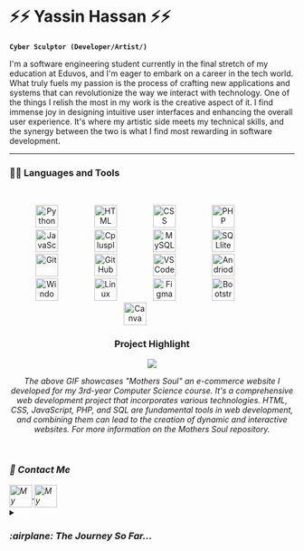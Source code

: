 # ⚡⚡ Yassin Hassan ⚡⚡
<!--
**yh70692/yh70692** is a ✨ _special_ ✨ repository because its `README.md` (this file) appears on your GitHub profile.

Here are some ideas to get you started:

- 🔭 I’m currently working on ...
- 🌱 I’m currently learning ...
- 👯 I’m looking to collaborate on ...
- 🤔 I’m looking for help with ...
- 💬 Ask me about ...
- 📫 How to reach me: ...
- 😄 Pronouns: ...
- ⚡ Fun fact: ...
-->
**`Cyber Sculptor (Developer/Artist/)`**

I'm a software engineering student currently in the final stretch of my education at Eduvos, and I'm eager to embark on a career in the tech world. What truly fuels my passion is the process of crafting new applications and systems that can revolutionize the way we interact with technology. One of the things I relish the most in my work is the creative aspect of it. I find immense joy in designing intuitive user interfaces and enhancing the overall user experience. It's where my artistic side meets my technical skills, and the synergy between the two is what I find most rewarding in software development.

---

### 👨‍💻 Languages and Tools 

<br>

<p align="center">
<img  alt="Python" width="40px" style="padding-right:60px;" src="https://cdn.jsdelivr.net/gh/devicons/devicon/icons/python/python-plain.svg" />
<img  alt="HTML" width="40px" style="padding-right:60px;" src="https://cdn.jsdelivr.net/gh/devicons/devicon/icons/html5/html5-plain.svg" />
<img  alt="CSS" width="40px" style="padding-right:60px;" src="https://cdn.jsdelivr.net/gh/devicons/devicon/icons/css3/css3-plain.svg" />
<img  alt="PHP" width="40px" style="padding-right:60px;" src="https://cdn.jsdelivr.net/gh/devicons/devicon/icons/php/php-plain.svg" />       
<img  alt="JavaScript" width="40px" style="padding-right:60px;" src="https://cdn.jsdelivr.net/gh/devicons/devicon/icons/javascript/javascript-plain.svg" />
<img alt="Cplusplus" width="40px" style="padding-right:60px;"src="https://cdn.jsdelivr.net/gh/devicons/devicon/icons/cplusplus/cplusplus-plain.svg" />
<img  alt="MySQL" width="40px" style="padding-right:60px;" src="https://cdn.jsdelivr.net/gh/devicons/devicon/icons/mysql/mysql-original.svg" />
<img  alt="SQLlite" width="40px" style="padding-right:60px;" src="https://cdn.jsdelivr.net/gh/devicons/devicon/icons/sqlite/sqlite-original.svg" />
<img  alt="Git" width="40px" style="padding-right:60px;" src="https://cdn.jsdelivr.net/gh/devicons/devicon/icons/git/git-original.svg" />
<img  alt="GitHub" width="40px" style="padding-right:60px;" src="https://cdn.jsdelivr.net/gh/devicons/devicon/icons/github/github-original.svg" />
<img  alt="VSCode" width="40px" style="padding-right:60px;" img src="https://cdn.jsdelivr.net/gh/devicons/devicon/icons/vscode/vscode-original.svg" />
<img  alt="Andriod" width="40px" style="padding-right:60px;" src="https://cdn.jsdelivr.net/gh/devicons/devicon/icons/androidstudio/androidstudio-original.svg" />
<img  alt="Windows" width="40px" style="padding-right:60px;" src="https://cdn.jsdelivr.net/gh/devicons/devicon/icons/windows8/windows8-original.svg" />
<img  alt="Linux" width="40px" style="padding-right:60px;" src="https://cdn.jsdelivr.net/gh/devicons/devicon/icons/linux/linux-original.svg" />
<img  alt="Figma" width="40px" style="padding-right:60px;"src="https://cdn.jsdelivr.net/gh/devicons/devicon/icons/figma/figma-original.svg" />
<img alt="Bootstrap" width="40px" style="padding-right:60px;"src="https://cdn.jsdelivr.net/gh/devicons/devicon/icons/bootstrap/bootstrap-original.svg" />
<img alt="Canva" width="40px" style="padding-right:60px;"src="https://cdn.jsdelivr.net/gh/devicons/devicon/icons/canva/canva-original.svg" />

</p>
<h3 align="center"> Project Highlight </h3>
<p align="center">
  <img src= "https://github.com/yh70692/yh70692/blob/6001aa2e4057a745adafa2d402c04d0ba50ffbca/Mothers.Soul.Ecommerce.Demo.gif">
</p>

<p align="center" >
	<em>The above GIF showcases "Mothers Soul" an e-commerce website I developed for my 3rd-year Computer Science course. 
	It's a comprehensive web development project that incorporates various technologies. 
	HTML, CSS, JavaScript, PHP, and SQL are fundamental tools in web development, and combining them can lead to the creation of dynamic and interactive websites. 
	For more information on the Mothers Soul repository.
</p>

<br>

### 👋 Contact Me

<a href="https://www.linkedin.com/in/yassin-hassan-b3aa29262/">
  <img align="center" alt="My Linkedin" width="40px" src="https://cdn.jsdelivr.net/gh/devicons/devicon/icons/linkedin/linkedin-original.svg" />
</a>
<a href="mailto:yh70692@gmail.com">
  <img align="center" alt="My Gmail" width="40px" src="https://upload.wikimedia.org/wikipedia/commons/thumb/7/7e/Gmail_icon_%282020%29.svg/512px-Gmail_icon_%282020%29.svg.png" />
</a>
     
<br>

<details>
 <summary><h3> :airplane: The Journey So Far...</h3></summary>
	My coding journey began with a humble and lesser-known application called Scratch 🐱, which turned out to be the gateway to my fascination with technology. This creative platform allowed me to explore not only the artistry of coding but also the fundamental concepts of programming. Through Scratch, I honed my skills in creating one-of-a-kind pieces of art, ranging from games and animations to music compositions. It was my initial foray into the world of information technology, and it ignited a passion that continues to burn brightly.

As I progressed through my computer science studies, I came to realize just how vast and dynamic the tech space truly is. My educational journey has been a captivating exploration, expanding my knowledge across various coding languages. I've delved into the versatility of Python, the web development trifecta of HTML, CSS, and JavaScript, and even ventured into the realms of PHP. These coding languages have become the tools I use to bring my creative visions to life and to build innovative solutions.

From the simplicity of Scratch to the complexity of Python and web technologies, my coding journey has been a rewarding evolution. I look forward to furthering my exploration of technology and leveraging my skills to contribute meaningfully to the ever-evolving field of information technology.
</summery>









